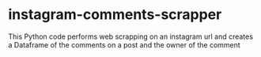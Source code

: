 # instagram-comments-scrapper
This Python code performs web scrapping on an instagram url and creates a Dataframe of the comments on a post and the owner of the comment
